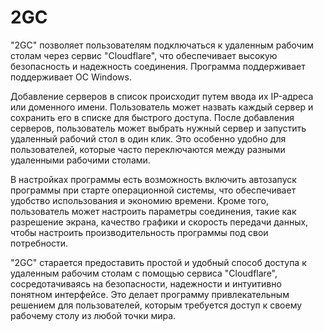 # 2GC
"2GC" позволяет пользователям подключаться к удаленным рабочим столам через сервис "Cloudflare", что обеспечивает высокую безопасность и надежность соединения. Программа поддерживает поддерживает ОС Windows.


Добавление серверов в список происходит путем ввода их IP-адреса или доменного имени. Пользователь может назвать каждый сервер и сохранить его в списке для быстрого доступа. После добавления серверов, пользователь может выбрать нужный сервер и запустить удаленный рабочий стол в один клик. Это особенно удобно для пользователей, которые часто переключаются между разными удаленными рабочими столами.


В настройках программы есть возможность включить автозапуск программы при старте операционной системы, что обеспечивает удобство использования и экономию времени. Кроме того, пользователь может настроить параметры соединения, такие как разрешение экрана, качество графики и скорость передачи данных, чтобы настроить производительность программы под свои потребности.


"2GC" старается предоставить простой и удобный способ доступа к удаленным рабочим столам с помощью сервиса "Cloudflare", сосредотачиваясь на безопасности, надежности и интуитивно понятном интерфейсе. Это делает программу привлекательным решением для пользователей, которым требуется доступ к своему рабочему столу из любой точки мира.
